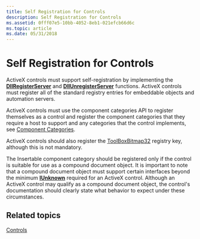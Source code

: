 ```yaml
---
title: Self Registration for Controls
description: Self Registration for Controls
ms.assetid: 0fff07e5-10bb-4052-8eb1-021efcb66d6c
ms.topic: article
ms.date: 05/31/2018
---
```


# Self Registration for Controls

ActiveX controls must support self-registration by implementing the [**DllRegisterServer**](https://msdn.microsoft.com/library/ms682162(v=VS.85).aspx) and [**DllUnregisterServer**](https://msdn.microsoft.com/library/ms691457(v=VS.85).aspx) functions. ActiveX controls must register all of the standard registry entries for embeddable objects and automation servers.

ActiveX controls must use the component categories API to register themselves as a control and register the component categories that they require a host to support and any categories that the control implements, see [Component Categories](component-categories.md).

ActiveX controls should also register the [ToolBoxBitmap32](toolboxbitmap32.md) registry key, although this is not mandatory.

The Insertable component category should be registered only if the control is suitable for use as a compound document object. It is important to note that a compound document object must support certain interfaces beyond the minimum [**IUnknown**](/windows/desktop/api/Unknwn/nn-unknwn-iunknown) required for an ActiveX control. Although an ActiveX control may qualify as a compound document object, the control's documentation should clearly state what behavior to expect under these circumstances.

## Related topics

<dl> <dt>

[Controls](controls.md)
</dt> </dl>

 

 




